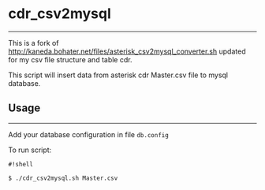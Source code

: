 # cdr_csv2mysql #
---------------

This is a fork of http://kaneda.bohater.net/files/asterisk_csv2mysql_converter.sh updated for my csv file structure and table cdr.

This script will insert data from asterisk cdr Master.csv file to mysql database.

## Usage ##
---------------

Add your database configuration in file `db.config`



To run script:

```
#!shell

$ ./cdr_csv2mysql.sh Master.csv
```

